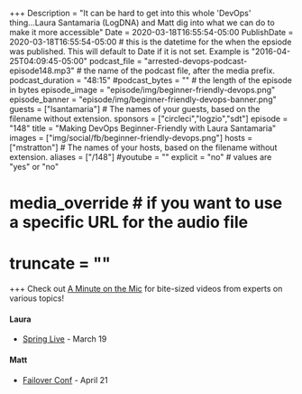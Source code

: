 +++
Description = "It can be hard to get into this whole 'DevOps' thing...Laura Santamaria (LogDNA) and Matt dig into what we can do to make it more accessible"
Date = 2020-03-18T16:55:54-05:00
PublishDate = 2020-03-18T16:55:54-05:00 # this is the datetime for the when the epsiode was published. This will default to Date if it is not set. Example is "2016-04-25T04:09:45-05:00"
podcast_file = "arrested-devops-podcast-episode148.mp3" # the name of the podcast file, after the media prefix.
podcast_duration = "48:15"
#podcast_bytes = "" # the length of the episode in bytes
episode_image = "episode/img/beginner-friendly-devops.png"
episode_banner = "episode/img/beginner-friendly-devops-banner.png"
guests = ["lsantamaria"] # The names of your guests, based on the filename without extension.
sponsors = ["circleci","logzio","sdt"]
episode = "148"
title = "Making DevOps Beginner-Friendly with Laura Santamaria"
images = ["img/social/fb/beginner-friendly-devops.png"]
hosts = ["mstratton"] # The names of your hosts, based on the filename without extension.
aliases = ["/148"]
#youtube = ""
explicit = "no" # values are "yes" or "no"
# media_override # if you want to use a specific URL for the audio file
# truncate = ""
+++
Check out [A Minute on the Mic](https://aminuteonthemic.com/) for bite-sized videos from experts on various topics!

#### Laura
- [Spring Live](https://connect.tanzu.vmware.com/Spring_Live.html) - March 19

#### Matt
- [Failover Conf](https://failover-conf.heysummit.com/) - April 21
